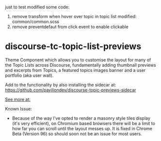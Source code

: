 just to test modified some code:
1. remove transform when hover over topic in topic list
	modified: common/common.scss
2. remove preventdefaut from click event to enable clickable

# discourse-tc-topic-list-previews

Theme Component which allows you to customise the layout for many of the Topic Lists across Discourse, fundamentally adding thumbnail previews and excerpts from Topics, a featured topics images banner and a user portfolio (aka user wall).

Add to the functionality by also installing the sidecar at: https://github.com/paviliondev/discourse-topic-previews-sidecar

[See more at:](https://meta.discourse.org/t/topic-list-previews-theme-component/209973?u=merefield)

Known Issue:

- Because of the way I've opted to render a masonry style tiles display (it's very efficient), on Chromium based browsers there will be a limit to how far you can scroll until the layout messes up.  It is fixed in Chrome Beta (Version 96) so should soon not be an issue for most users.

